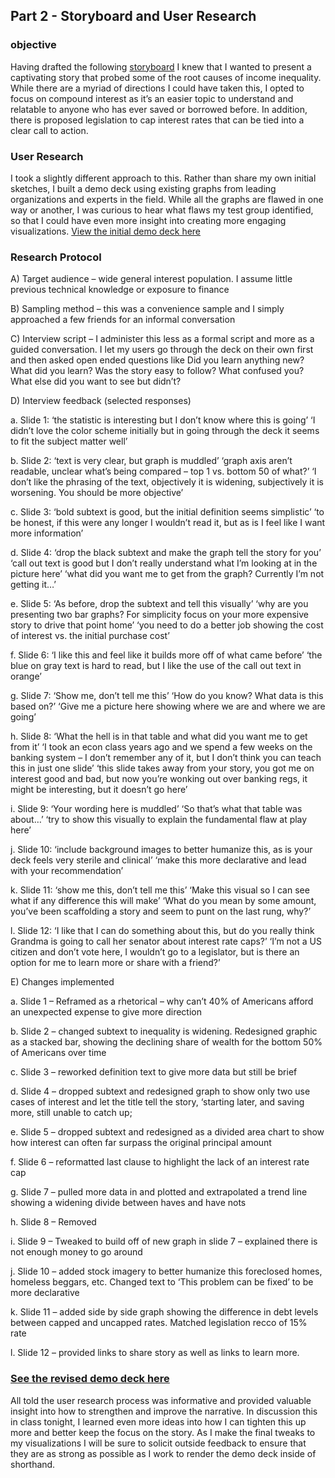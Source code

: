 ## Part 2  - Storyboard and User Research
### objective
Having drafted the following [storyboard](https://drive.google.com/file/d/1uWK4O_bypTyF-28xvB8eca0YlWpUS2Jg/view?usp=sharing) I knew that I wanted to present a captivating story that probed some of the root causes of income inequality.  While there are a myriad of directions I could have taken this, I opted to focus on compound interest as it’s an easier topic to understand and relatable to anyone who has ever saved or borrowed before.  In addition, there is proposed legislation to cap interest rates that can be tied into a clear call to action.  
### User Research
I took a slightly different approach to this.  Rather than share my own initial sketches, I built a demo deck using existing graphs from leading organizations and experts in the field.  While all the graphs are flawed in one way or another, I was curious to hear what flaws my test group identified, so that I could have even more insight into creating more engaging visualizations. 
[View the initial demo deck here]( https://docs.google.com/presentation/d/1UjZY-l_w5ytnGL9I7zQBENCk0J0zH1X6_kiaXdlXFRo/edit?usp=sharing)

### Research Protocol 
A)	Target audience – wide general interest population.  I assume little previous technical knowledge or exposure to finance

B)	Sampling method – this was a convenience sample and I simply approached a few friends for an informal conversation

C)	Interview script – I administer this less as a formal script and more as a guided conversation.  I let my users go through the deck on their own first and then asked open ended questions like Did you learn anything new? What did you learn? Was the story easy to follow? What confused you? What else did you want to see but didn’t? 

D)	Interview feedback (selected responses)

a.	Slide 1: ‘the statistic is interesting but I don’t know where this is going’  ‘I didn’t love the color scheme initially but in going through the deck it seems to fit the subject matter well’

b.	Slide 2: ‘text is very clear, but graph is muddled’ ‘graph axis aren’t readable, unclear what’s being compared – top 1 vs. bottom 50 of what?’ ‘I don’t like the phrasing of the text, objectively it is widening, subjectively it is worsening.  You should be more objective’

c.	Slide 3: ‘bold subtext is good, but the initial definition seems simplistic’ ‘to be honest, if this were any longer I wouldn’t read it, but as is I feel like I want more information’ 

d.	Slide 4: ‘drop the black subtext and make the graph tell the story for you’ ‘call out text is good but I don’t really understand what I’m looking at in the picture here’ ‘what did you want me to get from the graph? Currently I’m not getting it…’

e.	Slide 5: ‘As before, drop the subtext and tell this visually’ ‘why are you presenting two bar graphs? For simplicity focus on your more expensive story to drive that point home’ ‘you need to do a better job showing the cost of interest vs. the initial purchase cost’

f.	Slide 6: ‘I like this and feel like it builds more off of what came before’ ‘the blue on gray text is hard to read, but I like the use of the call out text in orange’ 

g.	Slide 7: ‘Show me, don’t tell me this’ ‘How do you know? What data is this based on?’ ‘Give me a picture here showing where we are and where we are going’ 

h.	Slide 8: ‘What the hell is in that table and what did you want me to get from it’ ‘I took an econ class years ago and we spend a few weeks on the banking system – I don’t remember any of it, but I don’t think you can teach this in just one slide’ ‘this slide takes away from your story, you got me on interest good and bad, but now you’re wonking out over banking regs, it might be interesting, but it doesn’t go here’ 

i.	Slide 9: ‘Your wording here is muddled’ ‘So that’s what that table was about…’ ‘try to show this visually to explain the fundamental flaw at play here’ 

j.	Slide 10: ‘include background images to better humanize this, as is your deck feels very sterile and clinical’ ‘make this more declarative and lead with your recommendation’ 

k.	Slide 11: ‘show me this, don’t tell me this’ ‘Make this visual so I can see what if any difference this will make’ ‘What do you mean by some amount, you’ve been scaffolding a story and seem to punt on the last rung, why?’

l.	Slide 12: ‘I like that I can do something about this, but do you really think Grandma is going to call her senator about interest rate caps?’ ‘I’m not a US citizen and don’t vote here, I wouldn’t go to a legislator, but is there an option for me to learn more or share with a friend?’ 

E)	Changes implemented

a.	Slide 1 –  Reframed as a rhetorical – why can’t 40% of Americans afford an unexpected expense to give more direction  

b.	Slide 2 – changed subtext to inequality is widening.  Redesigned graphic as a stacked bar, showing the declining share of wealth for the bottom 50% of Americans over time 

c.	Slide 3 – reworked definition text to give more data but still be brief

d.	Slide 4 –  dropped subtext and redesigned graph to show only two use cases of interest and let the title tell the story, ‘starting later, and saving more, still unable to catch up; 

e.	Slide 5 – dropped subtext and redesigned as a divided area chart to show how interest can often far surpass the original principal amount 

f.	Slide 6 – reformatted last clause to highlight the lack of an interest rate cap 

g.	Slide 7 – pulled more data in and plotted and extrapolated a trend line showing a widening divide between haves and have nots 

h.	Slide 8 – Removed 

i.	Slide 9 – Tweaked to build off of new graph in slide 7 – explained there is not enough money to go around

j.	Slide 10 – added stock imagery to better humanize this foreclosed homes, homeless beggars, etc.  Changed text to ‘This problem can be fixed’ to be more declarative 

k.	Slide 11 –  added side by side graph showing the difference in debt levels between capped and uncapped rates.  Matched legislation recco of 15% rate

l.	Slide 12 – provided links to share story as well as links to learn more. 

### [See the revised demo deck here]( https://docs.google.com/presentation/d/1URoDDNNUkqWkGiTfZ6Fh4-TNiRD1alUM45TkumG_9yE/edit?usp=sharing)

All told the user research process was informative and provided valuable insight into how to strengthen and improve the narrative.  In discussion this in class tonight, I learned even more ideas into how I can tighten this up more and better keep the focus on the story.  As I make the final tweaks to my visualizations I will be sure to solicit outside feedback to ensure that they are as strong as possible as I work to render the demo deck inside of shorthand.  

